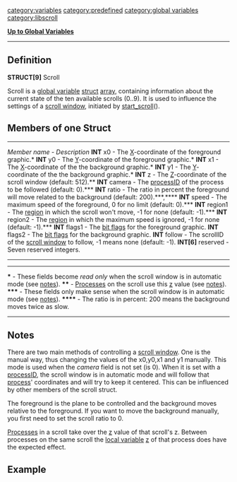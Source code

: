 <category:variables> <category:predefined> [category:global
variables](category:global_variables "wikilink") <category:libscroll>

[**Up to Global Variables**](Global_variables "wikilink")

------------------------------------------------------------------------

Definition
----------

**STRUCT\[9\]** Scroll

Scroll is a [global variable](global_variable "wikilink")
[struct](struct "wikilink") [array](array "wikilink"), containing
information about the current state of the ten available scrolls (0..9).
It is used to influence the settings of a [scroll
window](scroll_window "wikilink"), initiated by
[start\_scroll](start_scroll "wikilink")().

Members of one Struct
---------------------

  ----------------------- -----------------------------------------------------------------------------------------------------------
  *Member name*           - *Description*
  **INT** x0              - The [X](X "wikilink")-coordinate of the foreground graphic.\*
  **INT** y0              - The [Y](Y "wikilink")-coordinate of the foreground graphic.\*
  **INT** x1              - The [X](X "wikilink")-coordinate of the the background graphic.\*
  **INT** y1              - The [Y](Y "wikilink")-coordinate of the the background graphic.\*
  **INT** z               - The [Z](Z "wikilink")-coordinate of the scroll window (default: 512).\*\*
  **INT** camera          - The [processID](processID "wikilink") of the process to be followed (default: 0).\*\*\*
  **INT** ratio           - The ratio in percent the foreground will move related to the background (default: 200).\*\*\*,\*\*\*\*
  **INT** speed           - The maximum speed of the foreground, 0 for no limit (default: 0).\*\*\*
  **INT** region1         - The [region](region "wikilink") in which the scroll won't move, -1 for none (default: -1).\*\*\*
  **INT** region2         - The [region](region "wikilink") in which the maximum speed is ignored, -1 for none (default: -1).\*\*\*
  **INT** flags1          - The [bit flags](bit_flags "wikilink") for the foreground graphic.
  **INT** flags2          - The [bit flags](bit_flags "wikilink") for the background graphic.
  **INT** follow          - The scrollID of the [scroll window](scroll_window "wikilink") to follow, -1 means none (default: -1).
  **INT\[6\]** reserved   - Seven reserved integers.
  ----------------------- -----------------------------------------------------------------------------------------------------------

  -------------- --------------------------------------------------------------------------------------------------------------------
  **\***         - These fields become *read only* when the scroll window is in automatic mode (see [notes](#Notes "wikilink")).
  **\*\***       - [Processes](Process "wikilink") on the scroll use this [z](z "wikilink") value (see [notes](#Notes "wikilink")).
  **\*\*\***     - These fields only make sense when the scroll window is in automatic mode (see [notes](#Notes "wikilink")).
  **\*\*\*\***   - The ratio is in percent: 200 means the background moves twice as slow.
  -------------- --------------------------------------------------------------------------------------------------------------------

Notes
-----

There are two main methods of controlling a [scroll
window](scroll_window "wikilink"). One is the manual way, thus changing
the values of the x0,y0,x1 and y1 manually. This mode is used when the
*camera* field is not set (is 0). When it is set with a
[processID](processID "wikilink"), the scroll window is in automatic
mode and will follow that [process](process "wikilink")' coordinates and
will try to keep it centered. This can be influenced by other members of
the scroll struct.

The foreground is the plane to be controlled and the background moves
relative to the foreground. If you want to move the background manually,
you first need to set the scroll ratio to 0.

[Processes](Process "wikilink") in a scroll take over the
[z](z "wikilink") value of that scroll's z. Between processes on the
same scroll the [local variable](local_variable "wikilink")
[z](z "wikilink") of that process does have the expected effect.

Example
-------

